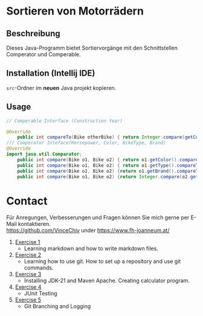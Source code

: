 Sortieren von Motorrädern
======

## Beschreibung

Dieses Java-Programm bietet Sortiervorgänge mit den Schnittstellen Comperator und Comperable.

## Installation (Intellij IDE)

`src`-Ordner im **neuen** Java projekt kopieren.  

## Usage

```java
// Comperable Interface (Construction Year)

@Override
    public int compareTo(Bike otherBike) { return Integer.compare(getConstructionYear(), otherBike.getConstructionYear());}
/// Comperator Inteface(Horsepower, Color, BikeType, Brand)
@Override
import java.util.Comparator;
    public int compare(Bike o1, Bike o2) { return o1.getColor().compareTo(o2.getColor());}
    public int compare(Bike o1, Bike o2) { return o1.getType().compareTo(o2.getType());}
    public int compare(Bike o1, Bike o2) {return o1.getBrand().compareTo(o2.getBrand());}
    public int compare(Bike o1, Bike o2) {return Integer.compare(o2.getHorsePower(),o1.getHorsePower());}
```

# Contact

Für Anregungen, Verbesserungen und Fragen können Sie mich gerne per E-Mail kontaktieren.<br>
<https://github.com/VinceChiv> under <https://www.fh-joanneum.at/>

1. [Exercise 1](exercise1.md)
   * Learning markdown and how to write markdown files.
2. [Exercise 2](exercise2.md)
   * Learning how to use git. How to set up a repository and use git commands.
3. [Exercise 3](exercise3.md)
   * Installing JDK-21 and Maven Apache. Creating calculator program. 
4. [Exercise 4](exercise4.md)
   * JUnit Testing
5. [Exercise 5](exercise5.md)
   * Git Branching and Logging